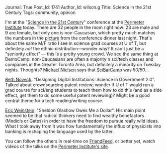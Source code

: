 Journal: True
Post_Id: 1741
Author_Id: wilson.g
Title: Science in the 21st Century
Tags: community, opinion

<p>I'm at the "<a href="http://www.science21stcentury.org/">Science in the 21st Century</a>" conference at the <a href="http://www.perimeterinstitute.ca/">Perimeter Institute</a> today.  There are 32 people in the room right now: 23 are male and 9 are female, but only one is non-Caucasian, which pretty much matches the numbers in the <a href="http://science21stcentury.org/photo21.jpg">picture</a> from the conference dinner last night.  That's about the same M/F ratio I see in science grad courses at U of T, but definitely <em>not</em> the ethnic distribution&mdash;wonder why?  It can't just be a "seniority effect" &mdash; this is a pretty young crowd.  We see the same thing at DemoCamp: non-Caucasians are often a majority n sci/tech classes and companies in the Greater Toronto Area, but definitely a minority on Tuesday nights.  Thoughts? <a href="http://michaelnielsen.org">Michael Nielsen</a> says that <a href="http://www.scibarcamp.org/">SciBarCamp</a> was 50/50...</p>
<p><a href="http://www.nyls.edu/pages/591.asp">Beth Noveck</a>:  "Designing Digital Institutions: Science in Government 2.0".  Talked about crowdsourcing patent review; wonder if U of T would run a grad course for sci/eng students to teach them how to do this (and as a side effect, get them to do some useful patent reviewing)?  Might be a good central theme for a tech reading/writing course.</p>
<p><a href="http://www.eric-weinstein.net/">Eric Weinstein</a>: "Sheldon Glashow Owes Me a Dollar". His main point seemed to be that radical thinkers need to find wealthy benefactors (Medicis or Gates) in order to have the freedom to pursue really wild ideas. What I took away from it was how fundamentally the influx of physicists into banking is reshaping the language used by the latter.</p>
<p>You can follow the others in real-time on <a href="http://friendfeed.com/rooms/science21">FriendFeed</a>, or better yet, watch videos of the talks on the <a href="http://www.pirsa.org/C08021">Perimeter Institute's site</a>.</p>
